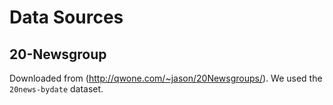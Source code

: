 # Data Sources

## 20-Newsgroup

Downloaded from (http://qwone.com/~jason/20Newsgroups/). We used the `20news-bydate` dataset.

